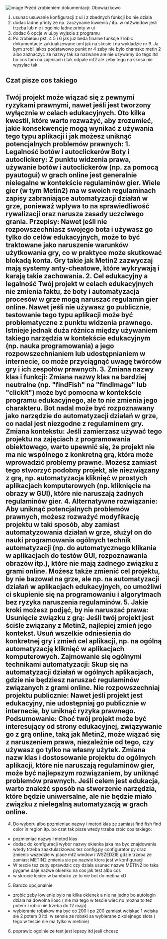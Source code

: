 ![image](https://github.com/user-attachments/assets/602f7862-458a-4b17-98ac-77975e583648)
Przed zrobieniem dokumentacji:
Obowiazkowo
1. usunac usuwanie konfiguracji z ui i z zbednych funkcji bo nie dziala
2. dodac ladne printy ze np. zaczynanie lowienia / itp. w mt2window jesli trzeba lub nie i ogolnie ladne printy w ui
3. dodac 6 opcje w ui.py wyjscie z programu
7. Po zrobiebiu pkt. 4 5 i 6 jak juz beda finalne funkcje zrobic dokumentacje zaktualizowane uml jak na skosie i na wykladzie nr 9.
Ja bym zrobil jakos podstawowo punkt nr 4 zeby nie bylo chamsko metin 2 albo zaznaczyc ze nazwy tak sa nazwane ale nie uzywamy do tego itd bo cos tam na zajeciach i tak odpale mt2 ale zeby tego na skosa nie wysylac tak

Czat pisze cos takiego
---------------------------
Twój projekt może wiązać się z pewnymi ryzykami prawnymi, nawet jeśli jest tworzony wyłącznie w celach edukacyjnych. Oto kilka kwestii, które warto rozważyć, aby zrozumieć, jakie konsekwencje mogą wynikać z używania tego typu aplikacji i jak możesz uniknąć potencjalnych problemów prawnych: 1. Legalność botów i autoclickerów Boty i autoclickery: Z punktu widzenia prawa, używanie botów i autoclickerów (np. za pomocą pyautogui) w grach online jest generalnie nielegalne w kontekście regulaminów gier. Wiele gier (w tym Metin2) ma w swoich regulaminach zapisy zabraniające automatyzacji działań w grze, ponieważ wpływa to na sprawiedliwość rywalizacji oraz narusza zasady uczciwego grania. Przepisy: Nawet jeśli nie rozpowszechniasz swojego bota i używasz go tylko do celów edukacyjnych, może to być traktowane jako naruszenie warunków użytkowania gry, co w praktyce może skutkować blokadą konta. Gry takie jak Metin2 zazwyczaj mają systemy anty-cheatowe, które wykrywają i karają takie zachowania. 2. Cel edukacyjny a legalność Twój projekt w celach edukacyjnych nie zmienia faktu, że boty i automatyzacja procesów w grze mogą naruszać regulamin gier online. Nawet jeśli nie używasz go publicznie, testowanie tego typu aplikacji może być problematyczne z punktu widzenia prawnego. Istnieje jednak duża różnica między używaniem takiego narzędzia w kontekście edukacyjnym (np. nauka programowania) a jego rozpowszechnianiem lub udostępnianiem w internecie, co może przyciągnąć uwagę twórców gry i ich zespołów prawnych. 3. Zmiana nazwy klas i funkcji: Zmiana nazwy klas na bardziej neutralne (np. "findFish" na "findImage" lub "clickIt") może być pomocna w kontekście programu edukacyjnego, ale to nie zmienia jego charakteru. Bot nadal może być rozpoznawany jako narzędzie do automatyzacji działań w grze, co nadal jest niezgodne z regulaminem gry. Zmiana kontekstu: Jeśli zamierzasz używać tego projektu na zajęciach z programowania obiektowego, warto upewnić się, że projekt nie ma nic wspólnego z konkretną grą, która może wprowadzić problemy prawne. Możesz zamiast tego stworzyć podobny projekt, ale niezwiązany z grą, np. automatyzacja kliknięć w prostych aplikacjach komputerowych (np. kliknięcie na obrazy w GUI), które nie naruszają żadnych regulaminów gier. 4. Alternatywne rozwiązanie: Aby uniknąć potencjalnych problemów prawnych, możesz rozważyć modyfikację projektu w taki sposób, aby zamiast automatyzowania działań w grze, służył on do nauki programowania ogólnych technik automatyzacji (np. do automatycznego klikania w aplikacjach do testów GUI, rozpoznawania obrazów itp.), które nie mają żadnego związku z grami online. Możesz także zmienić cel projektu, by nie bazował na grze, ale np. na automatyzacji działań w aplikacjach edukacyjnych, co umożliwi ci skupienie się na programowaniu i algorytmach bez ryzyka naruszenia regulaminów. 5. Jakie kroki możesz podjąć, by nie naruszać prawa: Usunięcie związku z grą: Jeśli twój projekt jest ściśle związany z Metin2, najlepiej zmień jego kontekst. Usuń wszelkie odniesienia do konkretnej gry i zmień cel aplikacji, np. na ogólną automatyzację kliknięć w aplikacjach komputerowych. Zajmowanie się ogólnymi technikami automatyzacji: Skup się na automatyzacji działań w ogólnych aplikacjach, gdzie nie będziesz naruszać regulaminów związanych z grami online. Nie rozpowszechniaj projektu publicznie: Nawet jeśli projekt jest edukacyjny, nie udostępniaj go publicznie w internecie, by uniknąć ryzyka prawnego. Podsumowanie: Choć twój projekt może być interesujący od strony edukacyjnej, związywanie go z grą online, taką jak Metin2, może wiązać się z naruszeniem prawa, niezależnie od tego, czy używasz go tylko na własny użytek. Zmiana nazw klas i dostosowanie projektu do ogólnych aplikacji, które nie naruszają regulaminów gier, może być najlepszym rozwiązaniem, by uniknąć problemów prawnych. Jeśli celem jest edukacja, warto znaleźć sposób na stworzenie narzędzia, które będzie uniwersalne, ale nie będzie miało związku z nielegalną automatyzacją w grach online.
---------------------------
4. Do wyboru albo pozmieniac nazwy i metod klas ze zamiast find fish find color in region itp. bo czat tak pisze wtedy trzeba zroic cos takiego:
-  pozmieniac nazwy i metod klas
- dodac do konfiguracji wybor nazwy okienka jaka ma byc znajdowania wtedy trzeba zaaktulazizowac tez config.py configurator.py oraz zmienic wszedzie w place mt2 window  i WSZEDZIE gdzie trzeba ze zamiast METIN2
  zmienia sie po nazwie ktora jest w konfiguracji
- W tescie tez zeby sprawdzic czy dziala usunac nazwe METIN2 bo taka pygame daje nazwe okienku na cos jak test albo cos
- w skrocie leciec w bambuko ze to nie bot do metina xD
5. Bardzo opcjonalnie
- zrobic zeby lowienie bylo na kilka okienek a nie na jedno bo autologin dziala na dowolna ilosc ( nie ma tego w tescie wiec no mozna to tez potem zrobic nie trzeba do 12 maja)
- wybieranie robakow ma byc co 200 i po 200 zamiast wciskac 1 wciska sie 2 potem 3 itd. w sensie ze robaki sa wybierane z kolejnego slota ( tego w tescie nie ma tylko w metinie)
6. poprawic ogolnie ze test jest lepszy itd jesli chcesz
